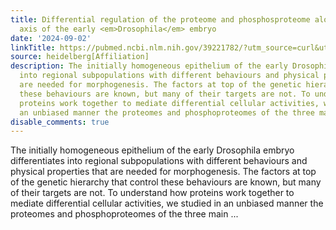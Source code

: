 ```yaml
---
title: Differential regulation of the proteome and phosphosproteome along the dorso-ventral
  axis of the early <em>Drosophila</em> embryo
date: '2024-09-02'
linkTitle: https://pubmed.ncbi.nlm.nih.gov/39221782/?utm_source=curl&utm_medium=rss&utm_campaign=pubmed-2&utm_content=1FakS-2QOkCT8HsMOQP1bCRQ4YzyumYOmxmF0moLsQ3dFB1E9V&fc=20220326224207&ff=20240903182032&v=2.18.0.post9+e462414
source: heidelberg[Affiliation]
description: The initially homogeneous epithelium of the early Drosophila embryo differentiates
  into regional subpopulations with different behaviours and physical properties that
  are needed for morphogenesis. The factors at top of the genetic hierarchy that control
  these behaviours are known, but many of their targets are not. To understand how
  proteins work together to mediate differential cellular activities, we studied in
  an unbiased manner the proteomes and phosphoproteomes of the three main ...
disable_comments: true
---
```

The initially homogeneous epithelium of the early Drosophila embryo differentiates into regional subpopulations with different behaviours and physical properties that are needed for morphogenesis. The factors at top of the genetic hierarchy that control these behaviours are known, but many of their targets are not. To understand how proteins work together to mediate differential cellular activities, we studied in an unbiased manner the proteomes and phosphoproteomes of the three main ...